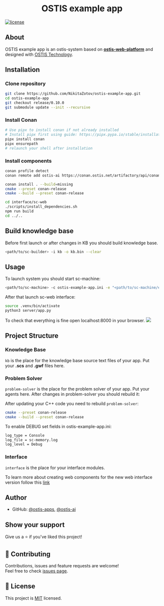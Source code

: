 <h1 align="center">OSTIS example app</h1>

[![license](https://img.shields.io/badge/License-MIT-yellow.svg)](LICENSE)

## About

OSTIS example app is an ostis-system based on [**ostis-web-platform**](https://github.com/ostis-ai/ostis-web-platform) and designed with [OSTIS Technology](https://github.com/ostis-ai).

## Installation

### Clone repository

```sh
git clone https://github.com/NikitaZotov/ostis-example-app.git
cd ostis-example-app
git checkout release/0.10.0
git submodule update --init --recursive
```

### Install Conan

```sh
# Use pipx to install conan if not already installed
# Install pipx first using guide: https://pipx.pypa.io/stable/installation/
pipx install conan
pipx ensurepath
# relaunch your shell after installation
```

### Install components

```sh
conan profile detect
conan remote add ostis-ai https://conan.ostis.net/artifactory/api/conan/ostis-ai-sc-machine

conan install . --build=missing
cmake --preset conan-release
cmake --build --preset conan-release

cd interface/sc-web
./scripts/install_dependencies.sh
npm run build
cd ../..
```

## Build knowledge base

Before first launch or after changes in KB you should build knowledge base. 

```sh
<path/to/sc-builder> -i kb -o kb.bin --clear
```

## Usage

To launch system you should start sc-machine:
```sh
<path/to/sc-machine> -c ostis-example-app.ini -e "<path/to/sc-machine/extensions>;build/Release/extensions"
```

After that launch sc-web interface:

```sh
source .venv/bin/activate
python3 server/app.py
```

To check that everything is fine open localhost:8000 in your browser.
![](https://i.imgur.com/6SehI5s.png)

## Project Structure

### Knowledge Base

`kb` is the place for the knowledge base source text files of your app. Put your **.scs** and **.gwf** files here.

### Problem Solver

`problem-solver` is the place for the problem solver of your app. Put your agents here. After changes in problem-solver you should rebuild it:

After updating your C++ code you need to rebuild `problem-solver`:  
```sh
cmake --preset conan-release
cmake --build --preset conan-release
```

To enable DEBUG set fields in ostis-example-app.ini:

```sh
log_type = Console
log_file = sc-memory.log
log_level = Debug
```

### Interface

`interface` is the place for your interface modules.

To learn more about creating web components for the new web interface version follow this [link](https://github.com/MikhailSadovsky/sc-machine/tree/example/web/client)

## Author

* GitHub: [@ostis-apps](https://github.com/ostis-apps), [@ostis-ai](https://github.com/ostis-ai)

## Show your support

Give us a ⭐️ if you've liked this project!

## 🤝 Contributing

Contributions, issues and feature requests are welcome!<br />Feel free to check [issues page](https://github.com/ostis-apps/ostis-example-app/issues). 

## 📝 License

This project is [MIT](https://opensource.org/license/mit/) licensed.

